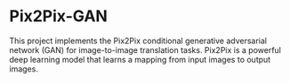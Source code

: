 # Pix2Pix-GAN
This project implements the Pix2Pix conditional generative adversarial network (GAN) for image-to-image translation tasks. Pix2Pix is a powerful deep learning model that learns a mapping from input images to output images. 
